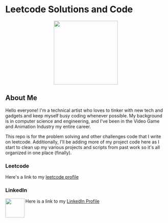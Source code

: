 # Leetcode Solutions and Code
<p align="center">
<img src="https://leetcode.com/static/images/LeetCode_logo.png" width=200>
</p>

## About Me

Hello everyone!  I'm a technical artist who loves to tinker with new tech and gadgets and keep myself busy coding whenever possible. My background is in computer science and engineering, and I've been in the Video Game and Animation Industry my entire career.

This repo is for the problem solving and other challenges code that I write on leetcode.  Additionally, I'll be adding more of my project code here as I start to clean up my various projects and scripts from past work so it's all organized in one place (finally).  

### Leetcode
Here's a link to my [leetcode profile](https://leetcode.com/kcc3)

### LinkedIn

<img align="left" width="60" src="https://upload.wikimedia.org/wikipedia/commons/thumb/c/c9/Linkedin.svg/220px-Linkedin.svg.png">Here is a link to my [LinkedIn Profile](https://www.linkedin.com/in/kevincchang/)
